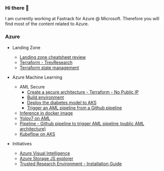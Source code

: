 ### Hi there 👋

<!--
**chboudry/chboudry** is a ✨ _special_ ✨ repository because its `README.md` (this file) appears on your GitHub profile.

Here are some ideas to get you started:

- 🔭 I’m currently working on ...
- 🌱 I’m currently learning ...
- 👯 I’m looking to collaborate on ...
- 🤔 I’m looking for help with ...
- 💬 Ask me about ...
- 📫 How to reach me: ...
- 😄 Pronouns: ...
- ⚡ Fun fact: ...
-->

I am currently working at Fastrack for Azure @ Microsoft. Therefore you will find most of the content related to Azure.

### Azure

- Landing Zone 
   - [Landing zone cheatsheet review](https://github.com/chboudry/articles/blob/master/azure-landingzone-review.md)
   - [Terraform - TreyResearch](https://github.com/chboudry/trey-research-terraform)
   - [Terraform state management](https://github.com/chboudry/terraform-state)

- Azure Machine Learning
   - AML Secure
      - [Create a secure architecture - Terraform - No Public IP](https://github.com/chboudry/aml-secure-terraform)
      - [Build environment](https://github.com/chboudry/aml-secure-terraform/blob/main/docs/build_environment.md)
      - [Deploy the diabetes model to AKS](https://github.com/chboudry/aml-secure-terraform/blob/main/docs/howtouse_aks.md)
      - [Trigger an AML pipeline from a Github pipeline](https://github.com/chboudry/aml-secure-pipeline)
   - [Inference in docker image](https://github.com/chboudry/inference-docker)
   - [Yolov7 on AML](https://github.com/chboudry/aml-yolov7)
   - [Pipeline - Github pipeline to trigger AML pipeline (public AML architecture)](https://github.com/chboudry/aml-public-pipeline)
   - [Kubeflow on AKS](https://github.com/chboudry/Kubeflow-on-AKS)

- Initiatives
   - [Azure Visual Intelligence](https://github.com/Azure/azure-visual-intelligence)
   - [Azure Storage JS explorer](https://github.com/chboudry/AzureStorageJSExplorer)
   - [Trusted Research Environment - Installation Guide](https://github.com/chboudry/articles/blob/master/tre_installation_cheatsheet.md)
